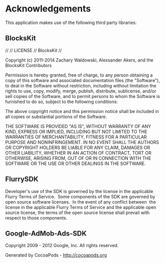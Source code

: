 # Acknowledgements
This application makes use of the following third party libraries:

## BlocksKit

//
//  LICENSE
//  BlocksKit
//

Copyright (c) 2011-2014 Zachary Waldowski, Alexsander Akers, and the BlocksKit Contributors

Permission is hereby granted, free of charge, to any person obtaining a copy of this software and associated documentation files (the "Software"), to deal in the Software without restriction, including without limitation the rights to use, copy, modify, merge, publish, distribute, sublicense, and/or sell copies of the Software, and to permit persons to whom the Software is furnished to do so, subject to the following conditions:

The above copyright notice and this permission notice shall be included in all copies or substantial portions of the Software.

THE SOFTWARE IS PROVIDED "AS IS", WITHOUT WARRANTY OF ANY KIND, EXPRESS OR IMPLIED, INCLUDING BUT NOT LIMITED TO THE WARRANTIES OF MERCHANTABILITY, FITNESS FOR A PARTICULAR PURPOSE AND NONINFRINGEMENT. IN NO EVENT SHALL THE AUTHORS OR COPYRIGHT HOLDERS BE LIABLE FOR ANY CLAIM, DAMAGES OR OTHER LIABILITY, WHETHER IN AN ACTION OF CONTRACT, TORT OR OTHERWISE, ARISING FROM, OUT OF OR IN CONNECTION WITH THE SOFTWARE OR THE USE OR OTHER DEALINGS IN THE SOFTWARE.


## FlurrySDK

Developer's use of the SDK is governed by the license in the applicable Flurry Terms of Service.  Some components of the SDK are governed by open source software licenses.  In the event of any conflict between  the license in the applicable Flurry Terms of Service and the applicable open source license, the terms of the open source license shall prevail with respect to those components. 


## Google-AdMob-Ads-SDK

Copyright 2009 - 2012 Google, Inc. All rights reserved.

Generated by CocoaPods - http://cocoapods.org
